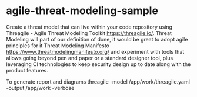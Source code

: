 # agile-threat-modeling-sample
Create a threat model that can live within your code repository using Threagile - Agile Threat Modeling Toolkit https://threagile.io/.
Threat Modeling will part of our definition of done, it would be great to adopt agile principles for it Threat Modeling Manifesto https://www.threatmodelingmanifesto.org/ and experiment with tools that allows going beyond pen and paper or a standard designer tool, plus leveraging CI technologies to keep security design up to date along with the product features.

To generate report and diagrams
threagile -model /app/work/threagile.yaml -output /app/work -verbose

